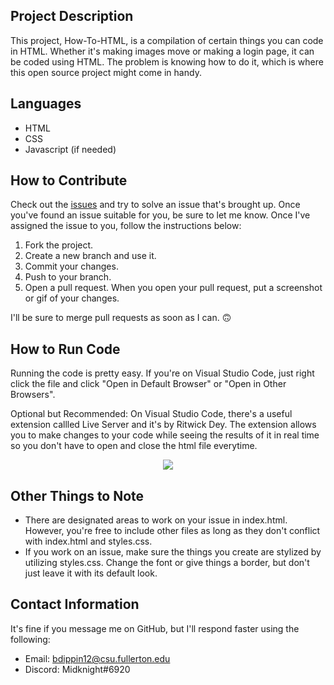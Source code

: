 ## Project Description
This project, How-To-HTML, is a compilation of certain things you can code in HTML. Whether it's making images move or making a login page, it can be coded using HTML. The problem is knowing how to do it, which is where this open source project might come in handy.

## Languages
* HTML
* CSS
* Javascript (if needed)

## How to Contribute
Check out the [issues](https://github.com/Midknightsnack/how-to-html/issues) and try to solve an issue that's brought up. Once you've found an issue suitable for you, be sure to let me know. Once I've assigned the issue to you, follow the instructions below:

1. Fork the project.
2. Create a new branch and use it. 
3. Commit your changes.
4. Push to your branch.
5. Open a pull request. When you open your pull request, put a screenshot or gif of your changes.

I'll be sure to merge pull requests as soon as I can. 🙃

## How to Run Code
Running the code is pretty easy. If you're on Visual Studio Code, just right click the file and click "Open in Default Browser" or "Open in Other Browsers". 

Optional but Recommended: On Visual Studio Code, there's a useful extension callled Live Server and it's by Ritwick Dey. The extension allows you to make changes to your code while seeing the results of it in real time so you don't have to open and close the html file everytime. 

<p align="center">
  <img src=https://user-images.githubusercontent.com/42824199/165184497-66f17e3c-75cb-45fc-8e8d-fbd40f3cf1b8.png>
</p>

## Other Things to Note
* There are designated areas to work on your issue in index.html. However, you're free to include other files as long as they don't conflict with index.html and styles.css.
* If you work on an issue, make sure the things you create are stylized by utilizing styles.css. Change the font or give things a border, but don't just leave it with its default look.

## Contact Information
It's fine if you message me on GitHub, but I'll respond faster using the following:
* Email: bdippin12@csu.fullerton.edu
* Discord: Midknight#6920
